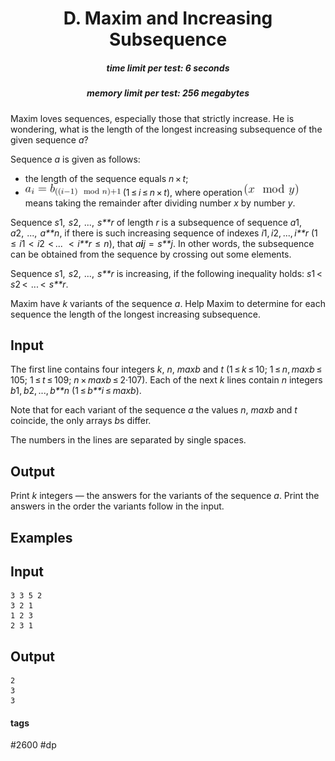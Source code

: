 <h1 style='text-align: center;'> D. Maxim and Increasing Subsequence</h1>

<h5 style='text-align: center;'>time limit per test: 6 seconds</h5>
<h5 style='text-align: center;'>memory limit per test: 256 megabytes</h5>

Maxim loves sequences, especially those that strictly increase. He is wondering, what is the length of the longest increasing subsequence of the given sequence *a*?

Sequence *a* is given as follows: 

* the length of the sequence equals *n* × *t*;
* ![](images/7eb5f24eebeb274cdd0e91bef7ec83861c20c0f3.png) (1 ≤ *i* ≤ *n* × *t*), where operation ![](images/9d1c2b7bc99c897fba3bae010544e249d87ce172.png) means taking the remainder after dividing number *x* by number *y*.

Sequence *s*1,  *s*2,  ...,  *s**r* of length *r* is a subsequence of sequence *a*1,  *a*2,  ...,  *a**n*, if there is such increasing sequence of indexes *i*1, *i*2, ..., *i**r* (1  ≤  *i*1  <  *i*2  < ...   <  *i**r*  ≤  *n*), that *a**i**j*  =  *s**j*. In other words, the subsequence can be obtained from the sequence by crossing out some elements.

Sequence *s*1,  *s*2,  ...,  *s**r* is increasing, if the following inequality holds: *s*1 < *s*2 <  ... <  *s**r*.

Maxim have *k* variants of the sequence *a*. Help Maxim to determine for each sequence the length of the longest increasing subsequence.

## Input

The first line contains four integers *k*, *n*, *maxb* and *t* (1 ≤ *k* ≤ 10; 1 ≤ *n*, *maxb* ≤ 105; 1 ≤ *t* ≤ 109; *n* × *maxb* ≤ 2·107). Each of the next *k* lines contain *n* integers *b*1, *b*2, ..., *b**n* (1 ≤ *b**i* ≤ *maxb*). 

Note that for each variant of the sequence *a* the values *n*, *maxb* and *t* coincide, the only arrays *b*s differ.

The numbers in the lines are separated by single spaces.

## Output

Print *k* integers — the answers for the variants of the sequence *a*. Print the answers in the order the variants follow in the input.

## Examples

## Input


```
3 3 5 2  
3 2 1  
1 2 3  
2 3 1  

```
## Output


```
2  
3  
3  

```


#### tags 

#2600 #dp 